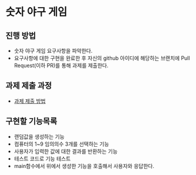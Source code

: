 # 숫자 야구 게임
## 진행 방법
* 숫자 야구 게임 요구사항을 파악한다.
* 요구사항에 대한 구현을 완료한 후 자신의 github 아이디에 해당하는 브랜치에 Pull Request(이하 PR)를 통해 과제를 제출한다.

## 과제 제출 과정
* [과제 제출 방법](https://github.com/next-step/nextstep-docs/tree/master/precourse)

## 구현할 기능목록
* 랜덤값을 생성하는 기능
* 컴퓨터의 1~9 임의의수 3개를 선택하는 기능
* 사용자가 입력한 값에 대한 결과를 반환하는 기능
* 테스트 코드로 기능 테스트
* main함수에서 위에서 생성한 기능을 호출해서 사용자와 응답한다.
